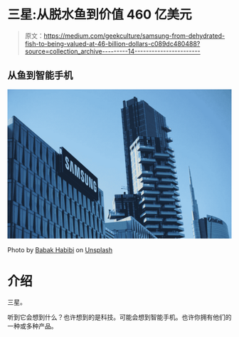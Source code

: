 # 三星:从脱水鱼到价值 460 亿美元

> 原文：<https://medium.com/geekculture/samsung-from-dehydrated-fish-to-being-valued-at-46-billion-dollars-c089dc480488?source=collection_archive---------14----------------------->

## 从鱼到智能手机

![](img/bfcea45f55753dac375128c75c68ee14.png)

Photo by [Babak Habibi](https://unsplash.com/@babak20?utm_source=unsplash&utm_medium=referral&utm_content=creditCopyText) on [Unsplash](https://unsplash.com/s/photos/samsung?utm_source=unsplash&utm_medium=referral&utm_content=creditCopyText)

# 介绍

三星。

听到它会想到什么？也许想到的是科技。可能会想到智能手机。也许你拥有他们的一种或多种产品。